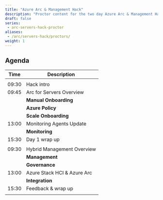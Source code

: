 ```yaml
---
title: "Azure Arc & Management Hack"
description: "Proctor content for the two day Azure Arc & Management Hack."
draft: false
series:
 - arc-servers-hack-proctor
aliases:
 - /arc/servers-hack/proctors/
weight: 1
---
```


## Agenda

| **Time** | **Description** |
|---|---|
|||
| 09:30 | Hack intro |
| 09:45 | Arc for Servers Overview |
| | **Manual Onboarding** |
| | **Azure Policy** |
| | **Scale Onboarding** |
| 13:00 | Monitoring Agents Update |
| | **Monitoring** |
| 15:30 | Day 1 wrap up |
|||
| 09:30 | Hybrid Management Overview |
| | **Management** |
| | **Governance** |
| 13:00 | Azure Stack HCI & Azure Arc |
| | **Integration** |
| 15:30 | Feedback & wrap up |
|||
